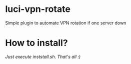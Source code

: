 # luci-vpn-rotate
Simple plugin to automate VPN rotation if one server down

# How to install?
*Just execute inststall.sh. That's all :)*
